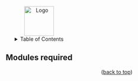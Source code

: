 <a name="readme-top"></a>



<!-- PROJECT LOGO -->
<br />
<div align="center">
  <a href="https://github.com/github_username/repo_name">
    <img src="images/logo.png" alt="Logo" width="80" height="80">
  </a>

<!-- TABLE OF CONTENTS -->
<details>
  <summary>Table of Contents</summary>
  <ol>
    <li><a href="#modules">Modules required</a></li>
    <li><a href="#code_structure">Code Structure</a></li>
    <li><a href="#Theory">Theory</a></li>
    <li><a href="#acknowledgments">Acknowledgments</a></li>
  </ol>
</details>



<!-- Modules required -->
## Modules required



<p align="right">(<a href="#readme-top">back to top</a>)</p>


